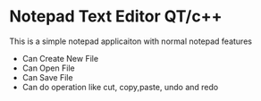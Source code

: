 # Notepad Text Editor QT/c++

This is a simple notepad applicaiton with normal notepad features 

  * Can Create New File
  * Can Open File
  * Can Save File
  * Can do operation like cut, copy,paste, undo and redo
